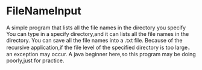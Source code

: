 # FileNameInput
A simple program that lists all the file names in the directory you specify
You can type in a specify directory,and it can lists all the file names in the directory.
You can save all the file names into a .txt file.
Because of the recursive application,if the file level of the specified directory is too large，an exception may occur.
A java beginner here,so this program may be doing poorly,just for practice.
